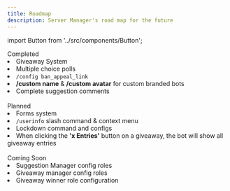 ```yaml
---
title: Roadmap
description: Server Manager's road map for the future
---
```

import Button from '../src/components/Button';

<div className="roadmap-completed">
  <div className="title">
  Completed
  </div>
  <li>Giveaway System</li>
  <li>Multiple choice polls</li>
  <li><code>/config ban_appeal_link</code></li>
  <li><strong>/custom name</strong> & <strong>/custom avatar</strong> for custom branded bots</li>
  <li>Complete suggestion comments</li>
</div>
<br/>
<div className="roadmap-planned">
  <div className="title">
  Planned
  </div>
  <li>Forms system</li>
  <li><code>/userinfo</code> slash command & context menu</li>
  <li>Lockdown command and configs</li>
  <li>When clicking the <strong>'x Entries'</strong> button on a giveaway, the bot will show all giveaway entries</li>
</div>
<br/>
<div className="roadmap-coming-soon">
  <div className="title">
  Coming Soon
  </div>
  <li>Suggestion Manager config roles</li>
  <li>Giveaway manager config roles</li>
  <li>Giveaway winner role configuration</li>
</div>

